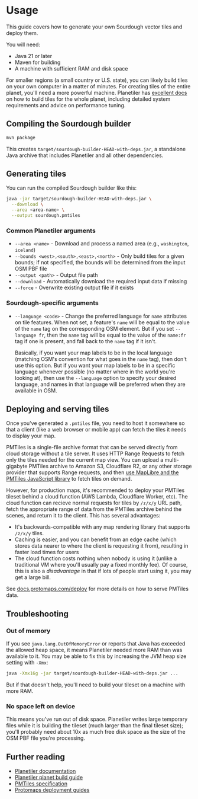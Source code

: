 # Usage

This guide covers how to generate your own Sourdough vector tiles and deploy them.

You will need:

- Java 21 or later
- Maven for building
- A machine with sufficient RAM and disk space

For smaller regions (a small country or U.S. state), you can likely build tiles on your own computer in a matter of minutes. For creating tiles of the entire planet, you'll need a more powerful machine. Planetiler has [excellent docs](https://github.com/onthegomap/planetiler/blob/main/PLANET.md) on how to build tiles for the whole planet, including detailed system requirements and advice on performance tuning.

## Compiling the Sourdough builder

```bash
mvn package
```

This creates `target/sourdough-builder-HEAD-with-deps.jar`, a standalone Java archive that includes Planetiler and all other dependencies.

## Generating tiles

You can run the compiled Sourdough builder like this:

```bash
java -jar target/sourdough-builder-HEAD-with-deps.jar \
  --download \
  --area <area-name> \
  --output sourdough.pmtiles
```

### Common Planetiler arguments

- `--area <name>` - Download and process a named area (e.g., `washington`, `iceland`)
- `--bounds <west>,<south>,<east>,<north>` - Only build tiles for a given bounds; if not specified, the bounds will be determined from the input OSM PBF file
- `--output <path>` - Output file path
- `--download` - Automatically download the required input data if missing
- `--force` - Overwrite existing output file if it exists

### Sourdough-specific arguments

- `--language <code>` - Change the preferred language for `name` attributes on tile features. When not set, a feature's `name` will be equal to the value of the `name` tag on the corresponding OSM element. But if you set `--language fr`, then the `name` tag will be equal to the value of the `name:fr` tag if one is present, and fall back to the `name` tag if it isn't.

   Basically, if you want your map labels to be in the local language (matching OSM's convention for what goes in the `name` tag), then don't use this option. But if you want your map labels to be in a specific language whenever possible (no matter where in the world you're looking at), then use the `--language` option to specify your desired language, and names in that language will be preferred when they are available in OSM.

## Deploying and serving tiles

Once you've generated a `.pmtiles` file, you need to host it somewhere so that a client (like a web browser or mobile app) can fetch the tiles it needs to display your map.

PMTiles is a single-file archive format that can be served directly from cloud storage without a tile server. It uses HTTP Range Requests to fetch only the tiles needed for the current map view. You can upload a multi-gigabyte PMTiles archive to Amazon S3, Cloudflare R2, or any other storage provider that supports Range requests, and then [use MapLibre and the PMTiles JavaScript library](https://github.com/protomaps/PMTiles/blob/main/js/README.md) to fetch tiles on demand.

However, for production maps, it's recommended to deploy your PMTiles tileset behind a cloud function (AWS Lambda, Cloudflare Worker, etc). The cloud function can recieve normal requests for tiles by `/z/x/y` URL path, fetch the appropriate range of data from the PMTiles archive behind the scenes, and return it to the client. This has several advantages:
- It's backwards-compatible with any map rendering library that supports `/z/x/y` tiles.
- Caching is easier, and you can benefit from an edge cache (which stores data nearer to where the client is requesting it from), resulting in faster load times for users
- The cloud function costs nothing when nobody is using it (unlike a traditional VM where you'll usually pay a fixed monthly fee). Of course, this is also a _disadvantage_ in that if lots of people start using it, you may get a large bill.

See [docs.protomaps.com/deploy](https://docs.protomaps.com/deploy/) for more details on how to serve PMTiles data.

## Troubleshooting

### Out of memory

If you see `java.lang.OutOfMemoryError` or reports that Java has exceeded the allowed heap space, it means Planetiler needed more RAM than was available to it. You may be able to fix this by increasing the JVM heap size setting with `-Xmx`:

```bash
java -Xmx16g -jar target/sourdough-builder-HEAD-with-deps.jar ...
```

But if that doesn't help, you'll need to build your tileset on a machine with more RAM.

### No space left on device

This means you've run out of disk space. Planetiler writes large temporary files while it is building the tileset (much larger than the final tileset size); you'll probably need about 10x as much free disk space as the size of the OSM PBF file you're processing.

## Further reading

- [Planetiler documentation](https://github.com/onthegomap/planetiler)
- [Planetiler planet build guide](https://github.com/onthegomap/planetiler/blob/main/PLANET.md)
- [PMTiles specification](https://github.com/protomaps/PMTiles)
- [Protomaps deployment guides](https://docs.protomaps.com/deploy)
